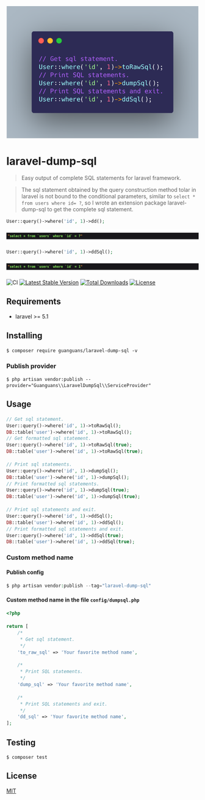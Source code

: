 <p align="center"><img src="./docs/usage.png"></p>

# laravel-dump-sql

> Easy output of complete SQL statements for laravel framework.

> The sql statement obtained by the query construction method tolar in laravel is not bound to the conditional parameters, similar to `select * from users where id= ?`, so I wrote an extension package laravel-dump-sql to get the complete sql statement.

```php
User::query()->where('id', 1)->dd();
```

![](docs/dd.png)

```php
User::query()->where('id', 1)->ddSql();
```

![](docs/ddSql.png)

![CI](https://github.com/guanguans/laravel-dump-sql/workflows/CI/badge.svg)
[![Latest Stable Version](https://poser.pugx.org/guanguans/laravel-dump-sql/v)](//packagist.org/packages/guanguans/laravel-dump-sql)
[![Total Downloads](https://poser.pugx.org/guanguans/laravel-dump-sql/downloads)](//packagist.org/packages/guanguans/laravel-dump-sql)
[![License](https://poser.pugx.org/guanguans/laravel-dump-sql/license)](//packagist.org/packages/guanguans/laravel-dump-sql)

## Requirements

* laravel >= 5.1

## Installing

```shell
$ composer require guanguans/laravel-dump-sql -v
```

### Publish provider

```shell
$ php artisan vendor:publish --provider="Guanguans\\LaravelDumpSql\\ServiceProvider"
```

## Usage

```php
// Get sql statement.
User::query()->where('id', 1)->toRawSql();
DB::table('user')->where('id', 1)->toRawSql();
// Get formatted sql statement.
User::query()->where('id', 1)->toRawSql(true);
DB::table('user')->where('id', 1)->toRawSql(true);

// Print sql statements.
User::query()->where('id', 1)->dumpSql();
DB::table('user')->where('id', 1)->dumpSql();
// Print formatted sql statements.
User::query()->where('id', 1)->dumpSql(true);
DB::table('user')->where('id', 1)->dumpSql(true);

// Print sql statements and exit.
User::query()->where('id', 1)->ddSql();
DB::table('user')->where('id', 1)->ddSql();
// Print formatted sql statements and exit.
User::query()->where('id', 1)->ddSql(true);
DB::table('user')->where('id', 1)->ddSql(true);
```

### Custom method name

#### Publish config

```php
$ php artisan vendor:publish --tag="laravel-dump-sql"
```

#### Custom method name in the file `config/dumpsql.php`

```php
<?php

return [
    /*
     * Get sql statement.
     */
    'to_raw_sql' => 'Your favorite method name',

    /*
     * Print SQL statements.
     */
    'dump_sql' => 'Your favorite method name',

    /*
     * Print SQL statements and exit.
     */
    'dd_sql' => 'Your favorite method name',
];
```

## Testing

```shell
$ composer test
```

## License

[MIT](LICENSE)
